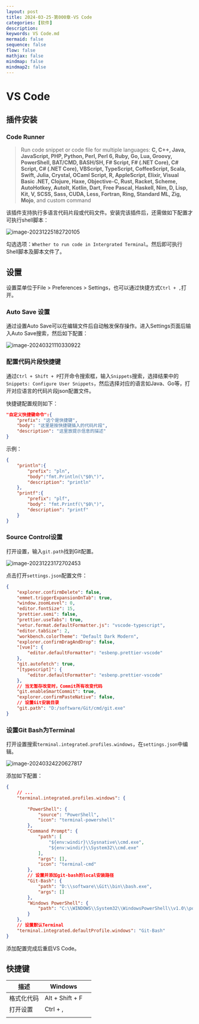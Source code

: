```yaml
---
layout: post
title: 2024-03-25-第000章-VS Code
categories: [软件]
description: 
keywords: VS Code.md
mermaid: false
sequence: false
flow: false
mathjax: false
mindmap: false
mindmap2: false
---
```



# VS Code

## 插件安装

### Code Runner

> Run code snippet or code file for multiple languages: **C, C++, Java, JavaScript, PHP, Python, Perl, Perl 6, Ruby, Go, Lua, Groovy, PowerShell, BAT/CMD, BASH/SH, F# Script, F# (.NET Core), C# Script, C# (.NET Core), VBScript, TypeScript, CoffeeScript, Scala, Swift, Julia, Crystal, OCaml Script, R, AppleScript, Elixir, Visual Basic .NET, Clojure, Haxe, Objective-C, Rust, Racket, Scheme, AutoHotkey, AutoIt, Kotlin, Dart, Free Pascal, Haskell, Nim, D, Lisp, Kit, V, SCSS, Sass, CUDA, Less, Fortran, Ring, Standard ML, Zig, Mojo**, and custom command



该插件支持执行多语言代码片段或代码文件。安装完该插件后，还需做如下配置才可执行shell脚本：

![image-20231225182720105](https://www.xubighead.top/api/oss/img/S8lEMgro.png)



勾选选项：`Whether to run code in Intergrated Terminal`。然后即可执行Shell脚本及脚本文件了。



## 设置

设置菜单位于File > Preferences > Settings，也可以通过快捷方式`Ctrl + ,`打开。



### Auto Save 设置

通过设置Auto Save可以在编辑文件后自动触发保存操作。进入Settings页面后输入Auto Save搜索，然后如下配置：

<img src="https://www.xubighead.top/api/oss/img/S8mKkTJY.png" alt="image-20240321110330922" loading="lazy"/>



### 配置代码片段快捷键

通过`Ctrl + Shift + P`打开命令搜索框，输入`Snippets`搜索，选择结果中的`Snippets: Configure User Snippets`，然后选择对应的语言如Java、Go等，打开对应语言的代码片段json配置文件。

快捷键配置规则如下：

```json
"自定义快捷键命令":{
    "prefix": "这个是快捷键",
    "body": "这里是按快捷键插入的代码片段",
    "description": "这里放提示信息的描述"
}
```



示例：

```json
{
	"println":{
		"prefix": "pln",
		"body":"fmt.Println(\"$0\")",
		"description": "println"
	},
	"printf":{
		"prefix": "plf",
		"body": "fmt.Printf(\"$0\")",
		"description": "printf"
	}
}
```



### Source Control设置   

打开设置，输入`git.path`找到Git配置。

<img src="https://www.xubighead.top/api/oss/img/Rqnbd1Mm.png" alt="image-20231223172702453" loading="lazy"/>



点击打开`settings.json`配置文件：

```json
{
	"explorer.confirmDelete": false,
	"emmet.triggerExpansionOnTab": true,
	"window.zoomLevel": 0,
	"editor.fontSize": 15,
	"prettier.semi": false,
	"prettier.useTabs": true,
	"vetur.format.defaultFormatter.js": "vscode-typescript",
	"editor.tabSize": 2,
	"workbench.colorTheme": "Default Dark Modern",
	"explorer.confirmDragAndDrop": false,
	"[vue]": {
		"editor.defaultFormatter": "esbenp.prettier-vscode"
	},
	"git.autofetch": true,
	"[typescript]": {
		"editor.defaultFormatter": "esbenp.prettier-vscode"
	},
    // 当无暂存改变时，Commit所有改变代码
	"git.enableSmartCommit": true, 
	"explorer.confirmPasteNative": false,
    // 设置Git安装目录
	"git.path": "D:/software/Git/cmd/git.exe"
}

```



### 设置Git Bash为Terminal

打开设置搜索`terminal.integrated.profiles.windows`，在`settings.json`中编辑。

![image-20240324220627817](https://www.xubighead.top/api/oss/img/SUL3OYTY.png)



添加如下配置：

```json
{
	// ...
    "terminal.integrated.profiles.windows": {
    
        "PowerShell": {
            "source": "PowerShell",
            "icon": "terminal-powershell"
        },
        "Command Prompt": {
            "path": [
                "${env:windir}\\Sysnative\\cmd.exe",
                "${env:windir}\\System32\\cmd.exe"
            ],
            "args": [],
            "icon": "terminal-cmd"
        },
        // 设置并添加git-bash的local安装路径
        "Git-Bash": {
            "path": "D:\\software\\Git\\bin\\bash.exe", 
            "args": []
        },
        "Windows PowerShell": {
            "path": "C:\\WINDOWS\\System32\\WindowsPowerShell\\v1.0\\powershell.exe"
        }
    },
    // 设置默认Terminal
    "terminal.integrated.defaultProfile.windows": "Git-Bash"
}
```



添加配置完成后重启VS Code。



## 快捷键

| 描述       | Windows         |      |
| ---------- | --------------- | ---- |
| 格式化代码 | Alt + Shift + F |      |
| 打开设置   | Ctrl + ,        |      |
|            |                 |      |
